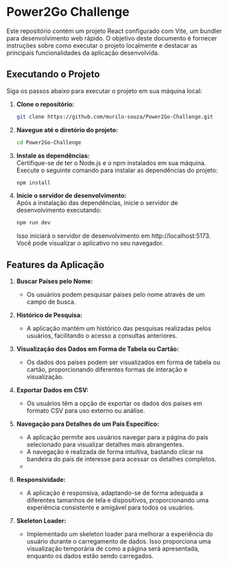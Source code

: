 # Power2Go Challenge

Este repositório contém um projeto React configurado com Vite, um bundler para desenvolvimento web rápido. O objetivo deste documento é fornecer instruções sobre como executar o projeto localmente e destacar as principais funcionalidades da aplicação desenvolvida.

## Executando o Projeto

Siga os passos abaixo para executar o projeto em sua máquina local:

1. **Clone o repositório:**
   ```bash
   git clone https://github.com/murilo-souza/Power2Go-Challenge.git
   
2. **Navegue até o diretório do projeto:**
   ```bash
   cd Power2Go-Challenge
   
3. **Instale as dependências:**
    <br/>
    Certifique-se de ter o Node.js e o npm instalados em sua máquina. Execute o seguinte comando para instalar as dependências do projeto:
    <br/>
   ```bash
   npm install
   
4. **Inicie o servidor de desenvolvimento:**
   <br/>
   Após a instalação das dependências, inicie o servidor de desenvolvimento executando:
   <br/>
   ```bash
   npm run dev
   ```
   Isso iniciará o servidor de desenvolvimento em http://localhost:5173. Você pode visualizar o aplicativo no seu navegador.

## Features da Aplicação

1. **Buscar Países pelo Nome:**
   - Os usuários podem pesquisar países pelo nome através de um campo de busca.

2. **Histórico de Pesquisa:**
   - A aplicação mantém um histórico das pesquisas realizadas pelos usuários, facilitando o acesso a consultas anteriores.

3. **Visualização dos Dados em Forma de Tabela ou Cartão:**
   - Os dados dos países podem ser visualizados em forma de tabela ou cartão, proporcionando diferentes formas de interação e visualização.

4. **Exportar Dados em CSV:**
   - Os usuários têm a opção de exportar os dados dos países em formato CSV para uso externo ou análise.

5. **Navegação para Detalhes de um País Específico:**
   - A aplicação permite aos usuários navegar para a página do país selecionado para visualizar detalhes mais abrangentes.
   - A navegação é realizada de forma intuitiva, bastando clicar na bandeira do país de interesse para acessar os detalhes completos.
   - 
6. **Responsividade:**
   - A aplicação é responsiva, adaptando-se de forma adequada a diferentes tamanhos de tela e dispositivos, proporcionando uma experiência consistente e amigável para todos os usuários.

7. **Skeleton Loader:**
   - Implementado um skeleton loader para melhorar a experiência do usuário durante o carregamento de dados. Isso proporciona uma visualização temporária de como a página será apresentada, enquanto os dados estão sendo carregados.
   
